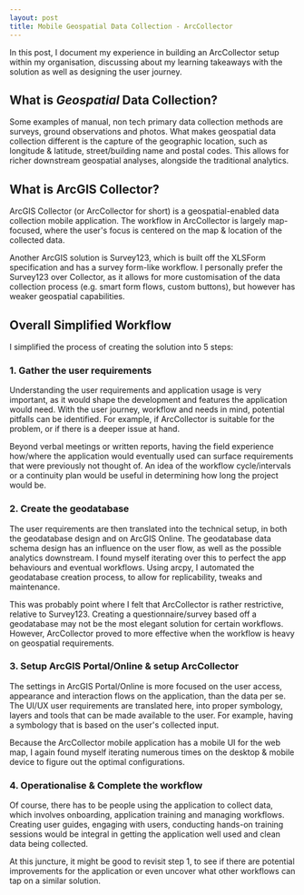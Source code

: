 ```yaml
---
layout: post
title: Mobile Geospatial Data Collection - ArcCollector
---
```


In this post, I document my experience in building an ArcCollector setup within my organisation, discussing about my learning takeaways with the solution as well as designing the user journey.

## What is *Geospatial* Data Collection?

Some examples of manual, non tech primary data collection methods are surveys, ground observations and photos. What makes geospatial data collection different is the capture of the geographic location, such as longitude & latitude, street/building name and postal codes. This allows for richer downstream geospatial analyses, alongside the traditional analytics.

## What is ArcGIS Collector?

ArcGIS Collector (or ArcCollector for short) is a geospatial-enabled data collection mobile application. The workflow in ArcCollector is largely map-focused, where the user's focus is centered on the map & location of the collected data. 

Another ArcGIS solution is Survey123, which is built off the XLSForm specification and has a survey form-like workflow. I personally prefer the Survey123 over Collector, as it allows for more customisation of the data collection process (e.g. smart form flows, custom buttons), but however has weaker geospatial capabilities.

## Overall Simplified Workflow

I simplified the process of creating the solution into 5 steps:

### 1. Gather the user requirements

Understanding the user requirements and application usage is very important, as it would shape the development and features the application would need. With the user journey, workflow and needs in mind, potential pitfalls can be identified. For example, if ArcCollector is suitable for the problem, or if there is a deeper issue at hand.

Beyond verbal meetings or written reports, having the field experience how/where the application would eventually used can surface requirements that were previously not thought of. An idea of the workflow cycle/intervals or a continuity plan would be useful in determining how long the project would be.

### 2. Create the geodatabase

The user requirements are then translated into the technical setup, in both the geodatabase design and on ArcGIS Online. The geodatabase data schema design has an influence on the user flow, as well as the possible analytics downstream. I found myself iterating over this to perfect the app behaviours and eventual workflows. Using arcpy, I automated the geodatabase creation process, to allow for replicability, tweaks and maintenance.

This was probably point where I felt that ArcCollector is rather restrictive, relative to Survey123. Creating a questionnaire/survey based off a geodatabase may not be the most elegant solution for certain workflows. However, ArcCollector proved to more effective when the workflow is heavy on geospatial requirements.

### 3. Setup ArcGIS Portal/Online & setup ArcCollector

The settings in ArcGIS Portal/Online is more focused on the user access, appearance and interaction flows on the application, than the data per se. The UI/UX user requirements are translated here, into proper symbology, layers and tools that can be made available to the user. For example, having a symbology that is based on the user's collected input.

Because the ArcCollector mobile application has a mobile UI for the web map, I again found myself iterating numerous times on the desktop & mobile device to figure out the optimal configurations.

### 4. Operationalise & Complete the workflow

Of course, there has to be people using the application to collect data, which involves onboarding, application training and managing workflows. Creating user guides, engaging with users, conducting hands-on training sessions would be integral in getting the application well used and clean data being collected.

At this juncture, it might be good to revisit step 1, to see if there are potential improvements for the application or even uncover what other workflows can tap on a similar solution.


